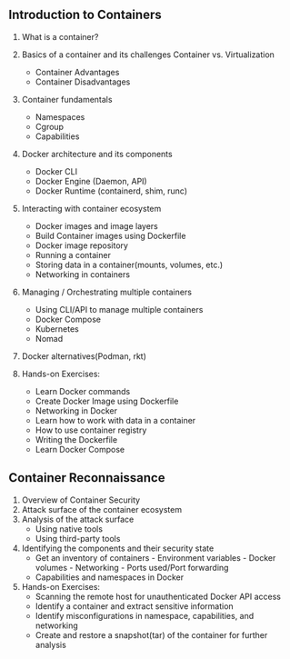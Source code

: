 ## Introduction to Containers 

1. What is a container?
2. Basics of a container and its challenges
Container vs. Virtualization
     - Container Advantages
     - Container Disadvantages
3. Container fundamentals
    - Namespaces
    - Cgroup
    - Capabilities
4. Docker architecture and its components
    - Docker CLI
    - Docker Engine (Daemon, API)
    - Docker Runtime (containerd, shim, runc)
5. Interacting with container ecosystem
     - Docker images and image layers <br>
     - Build Container images using Dockerfile<br>
     - Docker image repository<br>
     - Running a container<br>
     - Storing data in a container(mounts, volumes, etc.)<br>
     - Networking in containers<br>
  
6. Managing / Orchestrating multiple containers
   - Using CLI/API to manage multiple containers
   - Docker Compose
   - Kubernetes
   - Nomad
7. Docker alternatives(Podman, rkt)
8. Hands-on Exercises:
     - Learn Docker commands
     - Create Docker Image using Dockerfile
     - Networking in Docker
     - Learn how to work with data in a container
     - How to use container registry
     - Writing the Dockerfile
     - Learn Docker Compose
     
## Container Reconnaissance

1. Overview of Container Security
2. Attack surface of the container ecosystem
3. Analysis of the attack surface
    - Using native tools
    - Using third-party tools
4. Identifying the components and their security state
    - Get an inventory of containers
          - Environment variables
          - Docker volumes
          - Networking
          - Ports used/Port forwarding
     - Capabilities and namespaces in Docker
5. Hands-on Exercises:
    - Scanning the remote host for unauthenticated Docker API access
    - Identify a container and extract sensitive information
    - Identify misconfigurations in namespace, capabilities, and networking
    - Create and restore a snapshot(tar) of the container for further analysis
